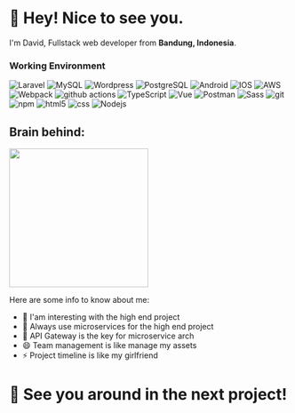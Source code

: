 <h1>👋 Hey! Nice to see you.</h1>


<p>I'm David, Fullstack web developer from <b>Bandung, Indonesia</b>.</p>
<h3>Working Environment</h3>
<p>
  <img alt="Laravel" src="https://img.shields.io/badge/-Laravel-FF2D20?style=flat-square&logo=laravel&logoColor=white" />
  <img alt="MySQL" src="https://img.shields.io/badge/-MySQL-4479A1?style=flat-square&logo=mysql&logoColor=white" />
  <img alt="Wordpress" src="https://img.shields.io/badge/-Wordpress-0073AA?style=flat-square&logo=Wordpress&logoColor=white" />
  <img alt="PostgreSQL" src="https://img.shields.io/badge/-PostgreSQL-31628B?style=flat-square&logo=PostgreSQL&logoColor=white" />
  <img alt="Android" src="https://img.shields.io/badge/-Android-3BD580?style=flat-square&logo=Android&logoColor=white" />
  <img alt="IOS" src="https://img.shields.io/badge/-IOS-EBEBEB?style=flat-square&logo=apple&logoColor=black" />
  <img alt="AWS" src="https://img.shields.io/badge/-AWS-FF9901?style=flat-square&logo=amazon&logoColor=white" /> 
  <img alt="Webpack" src="https://img.shields.io/badge/-Webpack-8DD6F9?style=flat-square&logo=webpack&logoColor=white" />
  <img alt="github actions" src="https://img.shields.io/badge/-Github_Actions-2088FF?style=flat-square&logo=github-actions&logoColor=white" />
  <img alt="TypeScript" src="https://img.shields.io/badge/-TypeScript-007ACC?style=flat-square&logo=typescript&logoColor=white" />
  <img alt="Vue" src="https://img.shields.io/badge/-Vue-43853d?style=flat-square&logo=vue.js&logoColor=white" />
  <img alt="Postman" src="https://img.shields.io/badge/-Postman-FF6C37?style=flat-square&logo=postman&logoColor=white" />
  <img alt="Sass" src="https://img.shields.io/badge/-Sass-CC6699?style=flat-square&logo=sass&logoColor=white" />
  <img alt="git" src="https://img.shields.io/badge/-Git-F05032?style=flat-square&logo=git&logoColor=white" />
  <img alt="npm" src="https://img.shields.io/badge/-NPM-CB3837?style=flat-square&logo=npm&logoColor=white" />
  <img alt="html5" src="https://img.shields.io/badge/-HTML5-E34F26?style=flat-square&logo=html5&logoColor=white" />
  <img alt="css" src="https://img.shields.io/badge/-CSS-E34F26?style=flat-square&logo=css3&logoColor=white" />
  <img alt="Nodejs" src="https://img.shields.io/badge/-Nodejs-43853d?style=flat-square&logo=Node.js&logoColor=white" />
</p>

<h2>Brain behind:</h2>
<p>
  <img src="https://www.semai.co.id/wp-content/uploads/2021/07/Artboard-1.png" width="250" />
</p>

Here are some info to know about me:

- 🔭 I'am interesting with the high end project
- 🌱 Always use microservices for the high end project
- 👯 API Gateway is the key for microservice arch
- 😄 Team management is like manage my assets
- ⚡ Project timeline is like my girlfriend 

<h1>👋 See you around in the next project!</h1>
